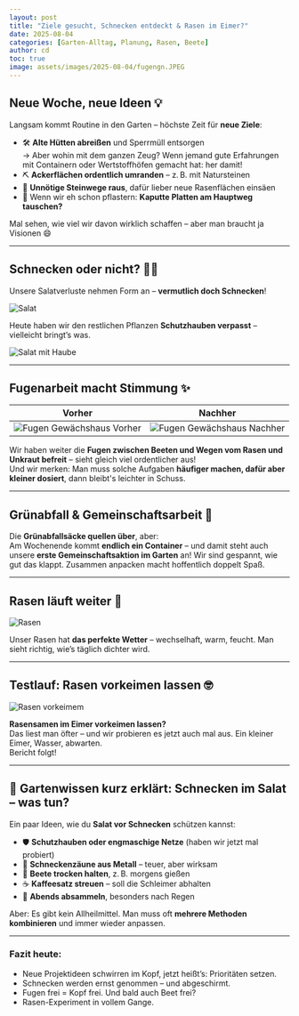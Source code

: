 ```yaml
---
layout: post
title: "Ziele gesucht, Schnecken entdeckt & Rasen im Eimer?"
date: 2025-08-04
categories: [Garten-Alltag, Planung, Rasen, Beete]
author: cd
toc: true
image: assets/images/2025-08-04/fugengn.JPEG
---
```


## Neue Woche, neue Ideen 💡

Langsam kommt Routine in den Garten – höchste Zeit für **neue Ziele**:

- 🛠 **Alte Hütten abreißen** und Sperrmüll entsorgen  
  → Aber wohin mit dem ganzen Zeug? Wenn jemand gute Erfahrungen mit Containern oder Wertstoffhöfen gemacht hat: her damit!  
- ⛏ **Ackerflächen ordentlich umranden** – z. B. mit Natursteinen  
- 🚜 **Unnötige Steinwege raus**, dafür lieber neue Rasenflächen einsäen  
- 🧱 Wenn wir eh schon pflastern: **Kaputte Platten am Hauptweg tauschen?**

Mal sehen, wie viel wir davon wirklich schaffen – aber man braucht ja Visionen 😄

---

## Schnecken oder nicht? 🐌🥬

Unsere Salatverluste nehmen Form an – **vermutlich doch Schnecken**!

![Salat](/assets/images/2025-08-04/salat.JPEG)

Heute haben wir den restlichen Pflanzen **Schutzhauben verpasst** – vielleicht bringt’s was.

![Salat mit Haube](/assets/images/2025-08-04/salathaube.JPEG)

---

## Fugenarbeit macht Stimmung ✨

| Vorher  | Nachher  |
|----------------------|-------------------|
| ![Fugen Gewächshaus Vorher](/assets/images/2025-08-04/fugengv.JPEG)   | ![Fugen Gewächshaus Nachher](/assets/images/2025-08-04/fugengn.JPEG) |

Wir haben weiter die **Fugen zwischen Beeten und Wegen vom Rasen und Unkraut befreit** – sieht gleich viel ordentlicher aus!  
Und wir merken: Man muss solche Aufgaben **häufiger machen, dafür aber kleiner dosiert**, dann bleibt's leichter in Schuss.

---

## Grünabfall & Gemeinschaftsarbeit 🧹

Die **Grünabfallsäcke quellen über**, aber:  
Am Wochenende kommt **endlich ein Container** – und damit steht auch unsere **erste Gemeinschaftsaktion im Garten** an! Wir sind gespannt, wie gut das klappt. Zusammen anpacken macht hoffentlich doppelt Spaß.

---

## Rasen läuft weiter 🌱

![Rasen](/assets/images/2025-08-04/rasen0408.JPEG)

Unser Rasen hat **das perfekte Wetter** – wechselhaft, warm, feucht. Man sieht richtig, wie’s täglich dichter wird.

---

## Testlauf: Rasen vorkeimen lassen 🤓

![Rasen vorkeimem](/assets/images/2025-08-04/rasenimeimer0804.JPEG)

**Rasensamen im Eimer vorkeimen lassen?**  
Das liest man öfter – und wir probieren es jetzt auch mal aus. Ein kleiner Eimer, Wasser, abwarten.  
Bericht folgt!

---

## 🧠 Gartenwissen kurz erklärt: Schnecken im Salat – was tun?

Ein paar Ideen, wie du **Salat vor Schnecken** schützen kannst:

- 🛡 **Schutzhauben oder engmaschige Netze** (haben wir jetzt mal probiert)
- 🚫 **Schneckenzäune aus Metall** – teuer, aber wirksam
- 🌱 **Beete trocken halten**, z. B. morgens gießen
- ☕ **Kaffeesatz streuen** – soll die Schleimer abhalten
- 🔁 **Abends absammeln**, besonders nach Regen

Aber: Es gibt kein Allheilmittel. Man muss oft **mehrere Methoden kombinieren** und immer wieder anpassen.

---

### Fazit heute:

- Neue Projektideen schwirren im Kopf, jetzt heißt’s: Prioritäten setzen.
- Schnecken werden ernst genommen – und abgeschirmt.
- Fugen frei = Kopf frei. Und bald auch Beet frei?
- Rasen-Experiment in vollem Gange.
